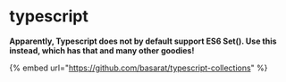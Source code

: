 # typescript

**Apparently, Typescript does not by default support ES6 Set\(\). Use this instead, which has that and many other goodies!**

{% embed url="https://github.com/basarat/typescript-collections" %}





